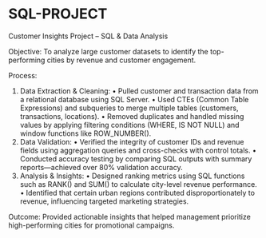# SQL-PROJECT
Customer Insights Project – SQL & Data Analysis

Objective:
To analyze large customer datasets to identify the top-performing cities by revenue and customer engagement.

Process:
 1. Data Extraction & Cleaning:
 • Pulled customer and transaction data from a relational database using SQL Server.
 • Used CTEs (Common Table Expressions) and subqueries to merge multiple tables (customers, transactions, locations).
 • Removed duplicates and handled missing values by applying filtering conditions (WHERE, IS NOT NULL) and window functions like ROW_NUMBER().
 2. Data Validation:
 • Verified the integrity of customer IDs and revenue fields using aggregation queries and cross-checks with control totals.
 • Conducted accuracy testing by comparing SQL outputs with summary reports—achieved over 80% validation accuracy.
 3. Analysis & Insights:
 • Designed ranking metrics using SQL functions such as RANK() and SUM() to calculate city-level revenue performance.
 • Identified that certain urban regions contributed disproportionately to revenue, influencing targeted marketing strategies.

Outcome:
Provided actionable insights that helped management prioritize high-performing cities for promotional campaigns.
